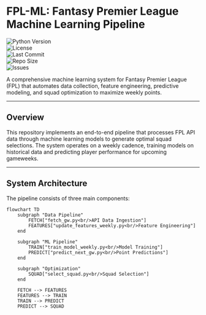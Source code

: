 # FPL-ML: Fantasy Premier League Machine Learning Pipeline

![Python Version](https://img.shields.io/badge/python-3.8+-blue.svg)  
![License](https://img.shields.io/badge/license-MIT-green.svg)  
![Last Commit](https://img.shields.io/github/last-commit/kyupralis24/fpl-ml)  
![Repo Size](https://img.shields.io/github/repo-size/kyupralis24/fpl-ml)  
![Issues](https://img.shields.io/github/issues/kyupralis24/fpl-ml)  

A comprehensive machine learning system for Fantasy Premier League (FPL) that automates data collection, feature engineering, predictive modeling, and squad optimization to maximize weekly points.  

---

## Overview

This repository implements an end-to-end pipeline that processes FPL API data through machine learning models to generate optimal squad selections. The system operates on a weekly cadence, training models on historical data and predicting player performance for upcoming gameweeks.

---

## System Architecture

The pipeline consists of three main components:

```mermaid
flowchart TD
    subgraph "Data Pipeline"
        FETCH["fetch_gw.py<br/>API Data Ingestion"]
        FEATURES["update_features_weekly.py<br/>Feature Engineering"]
    end
    
    subgraph "ML Pipeline"
        TRAIN["train_model_weekly.py<br/>Model Training"]
        PREDICT["predict_next_gw.py<br/>Point Predictions"]
    end
    
    subgraph "Optimization"
        SQUAD["select_squad.py<br/>Squad Selection"]
    end
    
    FETCH --> FEATURES
    FEATURES --> TRAIN
    TRAIN --> PREDICT
    PREDICT --> SQUAD